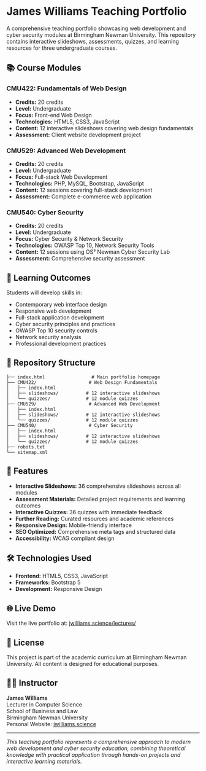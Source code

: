 # James Williams Teaching Portfolio

A comprehensive teaching portfolio showcasing web development and cyber security modules at Birmingham Newman University. This repository contains interactive slideshows, assessments, quizzes, and learning resources for three undergraduate courses.

## 📚 Course Modules

### CMU422: Fundamentals of Web Design
- **Credits:** 20 credits
- **Level:** Undergraduate
- **Focus:** Front-end Web Design
- **Technologies:** HTML5, CSS3, JavaScript
- **Content:** 12 interactive slideshows covering web design fundamentals
- **Assessment:** Client website development project

### CMU529: Advanced Web Development
- **Credits:** 20 credits
- **Level:** Undergraduate
- **Focus:** Full-stack Web Development
- **Technologies:** PHP, MySQL, Bootstrap, JavaScript
- **Content:** 12 sessions covering full-stack development
- **Assessment:** Complete e-commerce web application

### CMU540: Cyber Security
- **Credits:** 20 credits
- **Level:** Undergraduate
- **Focus:** Cyber Security & Network Security
- **Technologies:** OWASP Top 10, Network Security Tools
- **Content:** 12 sessions using OS³ Newman Cyber Security Lab
- **Assessment:** Comprehensive security assessment

## 🎯 Learning Outcomes

Students will develop skills in:
- Contemporary web interface design
- Responsive web development
- Full-stack application development
- Cyber security principles and practices
- OWASP Top 10 security controls
- Network security analysis
- Professional development practices

## 📁 Repository Structure

```
├── index.html                 # Main portfolio homepage
├── CMU422/                   # Web Design Fundamentals
│   ├── index.html
│   ├── slideshows/          # 12 interactive slideshows
│   └── quizzes/             # 12 module quizzes
├── CMU529/                   # Advanced Web Development
│   ├── index.html
│   ├── slideshows/          # 12 interactive slideshows
│   └── quizzes/             # 12 module quizzes
├── CMU540/                   # Cyber Security
│   ├── index.html
│   ├── slideshows/          # 12 interactive slideshows
│   └── quizzes/             # 12 module quizzes
├── robots.txt
└── sitemap.xml
```

## 🚀 Features

- **Interactive Slideshows:** 36 comprehensive slideshows across all modules
- **Assessment Materials:** Detailed project requirements and learning outcomes
- **Interactive Quizzes:** 36 quizzes with immediate feedback
- **Further Reading:** Curated resources and academic references
- **Responsive Design:** Mobile-friendly interface
- **SEO Optimized:** Comprehensive meta tags and structured data
- **Accessibility:** WCAG compliant design

## 🛠️ Technologies Used

- **Frontend:** HTML5, CSS3, JavaScript
- **Frameworks:** Bootstrap 5
- **Development:** Responsive Design

## 🌐 Live Demo

Visit the live portfolio at: [jwilliams.science/lectures/](https://jwilliams.science/lectures/)

## 📄 License

This project is part of the academic curriculum at Birmingham Newman University. All content is designed for educational purposes.

## 👨‍🏫 Instructor

**James Williams**  
Lecturer in Computer Science  
School of Business and Law  
Birmingham Newman University  
Personal Website: [jwilliams.science](https://jwilliams.science)

---

*This teaching portfolio represents a comprehensive approach to modern web development and cyber security education, combining theoretical knowledge with practical application through hands-on projects and interactive learning materials.*
